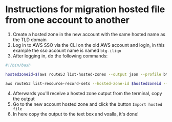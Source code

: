 # Instructions for migration hosted file from one account to another

1. Create a hosted zone in the new account with the same hosted name as the TLD domain
2. Log in to AWS SSO via the CLI on the old AWS account and login, in this example the sso account name is named `btg-iliqn`
3. After logging in, do the following commands:

```bash
#!/bin/bash

hostedzoneid=$(aws route53 list-hosted-zones --output json --profile btg-iliqn | jq -r ".HostedZones[] | select(.Name == \"ikostov.org.\") | .Id" | cut -d'/' -f3)

aws route53 list-resource-record-sets --hosted-zone-id $hostedzoneid --profile btg-iliqn --output json | jq -jr '.ResourceRecordSets[] | "\(.Name) \t\(.TTL) \t\(.Type) \t\(.ResourceRecords[]?.Value)\n"'
```

4. Afterwards you'll receive a hosted zone output from the terminal, copy the output
5. Go to the new account hosted zone and click the button `Import hosted file`
6. In here copy the output to the text box and voalla, it's done!
